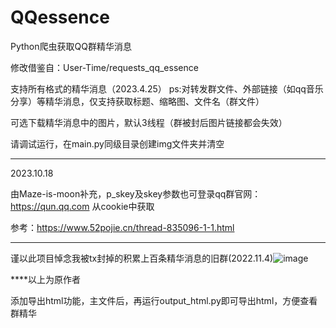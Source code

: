 # QQessence
Python爬虫获取QQ群精华消息

修改借鉴自：User-Time/requests_qq_essence

支持所有格式的精华消息（2023.4.25）
ps:对转发群文件、外部链接（如qq音乐分享）等精华消息，仅支持获取标题、缩略图、文件名（群文件）

可选下载精华消息中的图片，默认3线程（群被封后图片链接都会失效）

请调试运行，在main.py同级目录创建img文件夹并清空

****
2023.10.18

由Maze-is-moon补充，p_skey及skey参数也可登录qq群官网：https://qun.qq.com 从cookie中获取

参考：https://www.52pojie.cn/thread-835096-1-1.html

****

谨以此项目悼念我被tx封掉的积累上百条精华消息的旧群(2022.11.4)![image](https://user-images.githubusercontent.com/105963780/234330957-7916ff46-f98a-42b0-bcb1-21d3c0b8eac6.png)

****以上为原作者

添加导出html功能，主文件后，再运行output_html.py即可导出html，方便查看群精华
